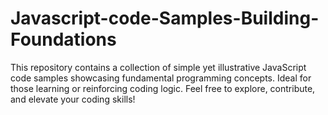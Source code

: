 # Javascript-code-Samples-Building-Foundations
This repository contains a collection of simple yet illustrative JavaScript code samples showcasing fundamental programming concepts. Ideal for those learning or reinforcing coding logic. Feel free to explore, contribute, and elevate your coding skills!
